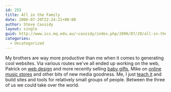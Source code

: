 ```yaml
---
id: 255
title: All in the Family
date: 2006-07-20T22:24:21+00:00
author: Steve Cassidy
layout: single
guid: http://www.ics.mq.edu.au/~cassidy/index.php/2006/07/20/all-in-the-family/
categories:
  - Uncategorized
---
```

My brothers are way more productive than me when it comes to generating cool websites. Via various routes we've all ended up working on the web, Patrick on [web design](http://www.yoqona.co.uk) and more recently selling [baby gifts](http://www.daisyzoo.com/), Mike on [online music stores](http://www.clubsoftly.net/index.php) and other bits of new media goodness. Me, I just [teach it](http://online.mq.edu.au/pub/COMP249/) and build sites and tools for relatively small groups of people. Between the three of us we could take over the world.
